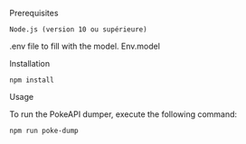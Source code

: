 Prerequisites

    Node.js (version 10 ou supérieure)

.env file to fill with the model. Env.model

Installation
```
npm install
```

Usage

To run the PokeAPI dumper, execute the following command:

```
npm run poke-dump
```